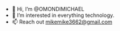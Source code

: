 - 👋 Hi, I’m @OMONDIMICHAEL
- 👀 I’m interested in everything technology.
- 📫 Reach out mikemike3662@gmail.com

<!---
OMONDIMICHAEL/OMONDIMICHAEL is a ✨ special ✨ repository because its `README.md` (this file) appears on your GitHub profile.
You can click the Preview link to take a look at your changes.
--->
